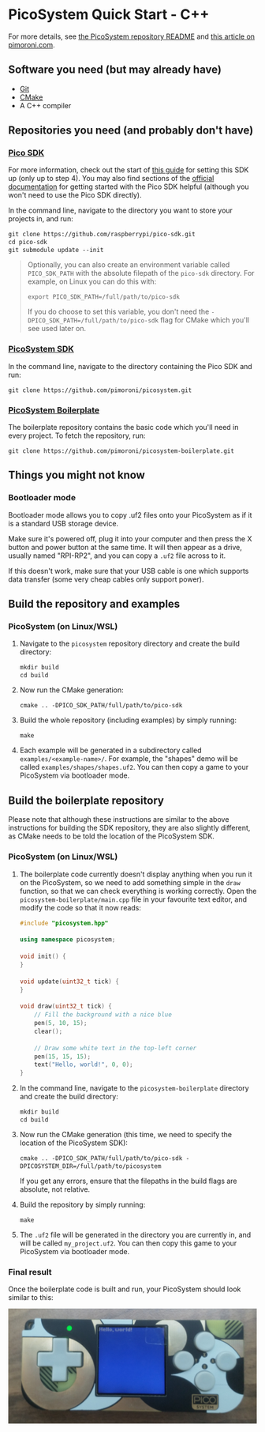 # PicoSystem Quick Start - C++

For more details, see [the PicoSystem repository README](https://github.com/pimoroni/picosystem/blob/main/README.md) and [this article on pimoroni.com](https://learn.pimoroni.com/article/getting-started-with-picosystem-and-c++).

## Software you need (but may already have)

* [Git](https://git-scm.com/)
* [CMake](https://cmake.org/)
* A C++ compiler

## Repositories you need (and probably don't have)

### [Pico SDK](https://github.com/raspberrypi/pico-sdk)

For more information, check out the start of [this guide](https://github.com/pimoroni/pimoroni-pico/blob/main/setting-up-the-pico-sdk.md) for setting this SDK up (only up to step 4). You may also find sections of the [official documentation](https://datasheets.raspberrypi.com/pico/getting-started-with-pico.pdf) for getting started with the Pico SDK helpful (although you won't need to use the Pico SDK directly).

In the command line, navigate to the directory you want to store your projects in, and run:

```
git clone https://github.com/raspberrypi/pico-sdk.git
cd pico-sdk
git submodule update --init
```

> Optionally, you can also create an environment variable called `PICO_SDK_PATH` with the absolute filepath of the `pico-sdk` directory. For example, on Linux you can do this with:
>
> ```
> export PICO_SDK_PATH=/full/path/to/pico-sdk
> ```
> 
> If you do choose to set this variable, you don't need the `-DPICO_SDK_PATH=/full/path/to/pico-sdk` flag for CMake which you'll see used later on.

### [PicoSystem SDK](https://github.com/pimoroni/picosystem)

In the command line, navigate to the directory containing the Pico SDK and run:

```
git clone https://github.com/pimoroni/picosystem.git
```

### [PicoSystem Boilerplate](https://github.com/pimoroni/picosystem-boilerplate)

The boilerplate repository contains the basic code which you'll need in every project. To fetch the repository, run:

```
git clone https://github.com/pimoroni/picosystem-boilerplate.git
```

## Things you might not know

### Bootloader mode

Bootloader mode allows you to copy .uf2 files onto your PicoSystem as if it is a standard USB storage device.

Make sure it's powered off, plug it into your computer and then press the X button and power button at the same time. It will then appear as a drive, usually named "RPI-RP2", and you can copy a `.uf2` file across to it.

If this doesn't work, make sure that your USB cable is one which supports data transfer (some very cheap cables only support power).

<!-- TODO: Add instructions for Linux/MacOS, since this is probably slightly different. This is particularly important since the rest of the instructions are only for Linux/WSL/MacOS. -->

## Build the repository and examples

### PicoSystem (on Linux/WSL)

1. Navigate to the `picosystem` repository directory and create the build directory:

   ```
   mkdir build
   cd build
   ```

2. Now run the CMake generation:

   ```
   cmake .. -DPICO_SDK_PATH/full/path/to/pico-sdk
   ```

3. Build the whole repository (including examples) by simply running:

   ```
   make
   ```

4. Each example will be generated in a subdirectory called `examples/<example-name>/`. For example, the "shapes" demo will be called `examples/shapes/shapes.uf2`. You can then copy a game to your PicoSystem via bootloader mode.

## Build the boilerplate repository

Please note that although these instructions are similar to the above instructions for building the SDK repository, they are also slightly different, as CMake needs to be told the location of the PicoSystem SDK.

### PicoSystem (on Linux/WSL)

1. The boilerplate code currently doesn't display anything when you run it on the PicoSystem, so we need to add something simple in the `draw` function, so that we can check everything is working correctly. Open the `picosystem-boilerplate/main.cpp` file in your favourite text editor, and modify the code so that it now reads:

   ```cpp
   #include "picosystem.hpp"

   using namespace picosystem;

   void init() {
   }

   void update(uint32_t tick) {
   }

   void draw(uint32_t tick) {
       // Fill the background with a nice blue
       pen(5, 10, 15);
       clear();

       // Draw some white text in the top-left corner
       pen(15, 15, 15);
       text("Hello, world!", 0, 0);
   }
   ```

2. In the command line, navigate to the `picosystem-boilerplate` directory and create the build directory:

   ```
   mkdir build
   cd build
   ```

3. Now run the CMake generation (this time, we need to specify the location of the PicoSystem SDK):

   ```
   cmake .. -DPICO_SDK_PATH/full/path/to/pico-sdk -DPICOSYSTEM_DIR=/full/path/to/picosystem
   ```
   
   If you get any errors, ensure that the filepaths in the build flags are absolute, not relative.

4. Build the repository by simply running:

   ```
   make
   ```

5. The `.uf2` file will be generated in the directory you are currently in, and will be called `my_project.uf2`. You can then copy this game to your PicoSystem via bootloader mode.

### Final result

Once the boilerplate code is built and run, your PicoSystem should look similar to this:

![](picosystem-demo.png)